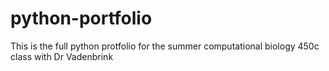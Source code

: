 # python-portfolio
This is the full python protfolio for the summer computational biology 450c class with Dr Vadenbrink
